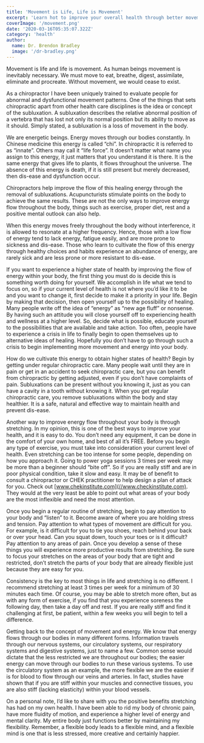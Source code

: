 ```yaml
---
title: 'Movement is Life, Life is Movement'
excerpt: 'Learn hot to improve your overall health through better movement.'
coverImage: '/movement.png'
date: '2020-03-16T05:35:07.322Z'
category: 'health'
author:
  name: Dr. Brendon Bradley
  image: '/dr-bradley.png'
---
```


Movement is life and life is movement. As human beings movement is inevitably necessary. We must move to eat, breathe, digest, assimilate, eliminate and procreate. Without movement, we would cease to exist.

As a chiropractor I have been uniquely trained to evaluate people for abnormal and dysfunctional movement patterns. One of the things that sets chiropractic apart from other health care disciplines is the idea or concept of the subluxation. A subluxation describes the relative abnormal position of a vertebra that has lost not only its normal position but its ability to move as it should. Simply stated, a subluxation is a loss of movement in the body.

We are energetic beings. Energy moves through our bodies constantly. In Chinese medicine this energy is called “chi”. In chiropractic it is referred to as “innate”. Others may call it “life force”. It doesn’t matter what name you assign to this energy, it just matters that you understand it is there. It is the same energy that gives life to plants, it flows throughout the universe. The absence of this energy is death, if it is still present but merely decreased, then dis-ease and dysfunction occur.

Chiropractors help improve the flow of this healing energy through the removal of subluxations. Acupuncturists stimulate points on the body to achieve the same results. These are not the only ways to improve energy flow throughout the body, things such as exercise, proper diet, rest and a positive mental outlook can also help.

When this energy moves freely throughout the body without interference, it is allowed to resonate at a higher frequency. Hence, those with a low flow of energy tend to lack energy, fatigue easily, and are more prone to sickness and dis-ease. Those who learn to cultivate the flow of this energy through healthy choices and habits experience an abundance of energy, are rarely sick and are less prone or more resistant to dis-ease.

If you want to experience a higher state of health by improving the flow of energy within your body, the first thing you must do is decide this is something worth doing for yourself. We accomplish in life what we tend to focus on, so if your current level of health is not where you’d like it to be and you want to change it, first decide to make it a priority in your life. Begin by making that decision, then open yourself up to the possibility of healing. Many people write off the idea of “energy” as “new age fluff” or nonsense. By having such an attitude you will close yourself off to experiencing health and wellness at a higher level. So, decide what is possible, educate yourself to the possibilities that are available and take action. Too often, people have to experience a crisis in life to finally begin to open themselves up to alternative ideas of healing. Hopefully you don’t have to go through such a crisis to begin implementing more movement and energy into your body.

How do we cultivate this energy to obtain higher states of health? Begin by getting under regular chiropractic care. Many people wait until they are in pain or get in an accident to seek chiropractic care, but you can benefit from chiropractic by getting adjusted, even if you don’t have complaints of pain. Subluxations can be present without you knowing it, just as you can have a cavity in a tooth without knowing it. When you get regular chiropractic care, you remove subluxations within the body and stay healthier. It is a safe, natural and effective way to maintain health and prevent dis-ease.

Another way to improve energy flow throughout your body is through stretching. In my opinion, this is one of the best ways to improve your health, and it is easy to do. You don’t need any equipment, it can be done in the comfort of your own home, and best of all it’s FREE. Before you begin any type of exercise, you must take into consideration your current level of health. Even stretching can be too intense for some people, depending on how you approach it. Going to power yoga sessions 3 times per week may be more than a beginner should “bite off”. So if you are really stiff and are in poor physical condition, take it slow and easy. It may be of benefit to consult a chiropractor or CHEK practitioner to help design a plan of attack for you. Check out [www.chekinstitute.com](//www.checkinstitute.com).  They would at the very least be able to point out what areas of your body are the most inflexible and need the most attention.

Once you begin a regular routine of stretching, begin to pay attention to your body and “listen” to it. Become aware of where you are holding stress and tension. Pay attention to what types of movement are difficult for you. For example, is it difficult for you to tie you shoes, reach behind your back or over your head. Can you squat down, touch your toes or is it difficult? Pay attention to any areas of pain. Once you develop a sense of these things you will experience more productive results from stretching. Be sure to focus your stretches on the areas of your body that are tight and restricted, don’t stretch the parts of your body that are already flexible just because they are easy for you.

Consistency is the key to most things in life and stretching is no different. I recommend stretching at least 3 times per week for a minimum of 30 minutes each time. Of course, you may be able to stretch more often, but as with any form of exercise, if you find that you experience soreness the following day, then take a day off and rest. If you are really stiff and find it challenging at first, be patient, within a few weeks you will begin to tell a difference.

Getting back to the concept of movement and energy. We know that energy flows through our bodies in many different forms. Information travels through our nervous systems, our circulatory systems, our respiratory systems and digestive systems, just to name a few. Common sense would dictate that the less restricted we are throughout our bodies; the easier energy can move through our bodies to run these various systems. To use the circulatory system as an example, the more flexible we are the easier if is for blood to flow through our veins and arteries. In fact, studies have shown that if you are stiff within your muscles and connective tissues, you are also stiff (lacking elasticity) within your blood vessels.

On a personal note, I’d like to share with you the positive benefits stretching has had on my own health. I have been able to rid my body of chronic pain, have more fluidity of motion, and experience a higher level of energy and mental clarity. My entire body just functions better by maintaining my flexibility. Remember, a flexible body leads to a flexible mind, and a flexible mind is one that is less stressed, more creative and certainly happier.

